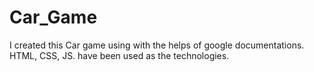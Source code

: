 # Car_Game
I created this Car game using with the helps of google documentations. HTML, CSS, JS. have been used as the technologies. 
